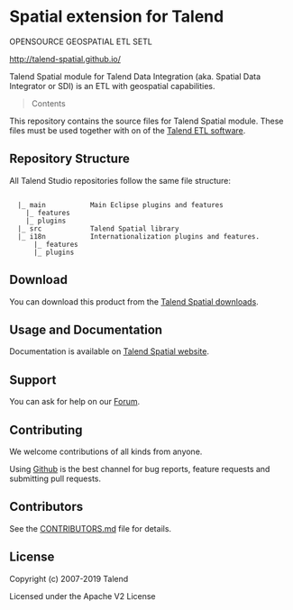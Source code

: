 # Spatial extension for Talend

OPENSOURCE GEOSPATIAL ETL SETL

http://talend-spatial.github.io/

Talend Spatial module for Talend Data Integration (aka. Spatial Data Integrator or SDI) is an ETL with geospatial capabilities.


> Contents

This repository contains the source files for Talend Spatial module. These files must be used together with on of the [Talend ETL software](https://github.com/Talend).


## Repository Structure
All Talend Studio repositories follow the same file structure:
```

  |_ main           Main Eclipse plugins and features
    |_ features
    |_ plugins
  |_ src            Talend Spatial library
  |_ i18n           Internationalization plugins and features.
      |_ features
      |_ plugins
```

## Download

You can download this product from the [Talend Spatial downloads](https://sourceforge.net/projects/sdispatialetl/files/sdispatialetl/).


## Usage and Documentation

Documentation is available on [Talend Spatial website](http://talend-spatial.github.io/).



## Support 

You can ask for help on our [Forum](http://www.talendforge.org/forum/viewforum.php?id=9).


## Contributing

We welcome contributions of all kinds from anyone.

Using [Github](https://github.com/talend-spatial) is the best channel for bug reports, feature requests and submitting pull requests.

## Contributors

See the [CONTRIBUTORS.md](./CONTRIBUTORS.md) file for details.

## License

Copyright (c) 2007-2019 Talend

Licensed under the Apache V2 License
